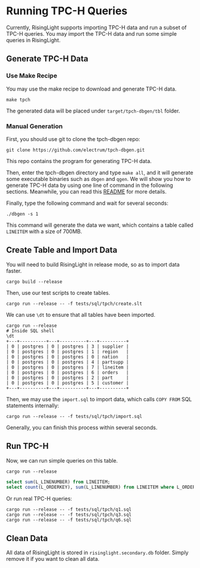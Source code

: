 # Running TPC-H Queries

Currently, RisingLight supports importing TPC-H data and run a subset of TPC-H queries. You may import the TPC-H data
and run some simple queries in RisingLight.

## Generate TPC-H Data

### Use Make Recipe

You may use the make recipe to download and generate TPC-H data.

```
make tpch
```

The generated data will be placed under `target/tpch-dbgen/tbl` folder.

### Manual Generation

First, you should use git to clone the tpch-dbgen repo:

```
git clone https://github.com/electrum/tpch-dbgen.git
```

This repo contains the program for generating TPC-H data. 

Then, enter the tpch-dbgen directory and type `make all`, and it will generate some executable binaries such as `dbgen` and `qgen`. We will show you how to generate TPC-H data by using one line of command in the following sections. Meanwhile, you can read this [README](https://github.com/electrum/tpch-dbgen/blob/master/README) for more details.

Finally, type the following command and wait for several seconds:

```
./dbgen -s 1
```

This command will generate the data we want, which contains a table called `LINEITEM` with a size of 700MB.

## Create Table and Import Data

You will need to build RisingLight in release mode, so as to import data faster.

```shell
cargo build --release
```

Then, use our test scripts to create tables.

```shell
cargo run --release -- -f tests/sql/tpch/create.slt
```

We can use `\dt` to ensure that all tables have been imported.

```
cargo run --release
# Inside SQL shell
\dt
+---+----------+---+----------+---+----------+
| 0 | postgres | 0 | postgres | 3 | supplier |
| 0 | postgres | 0 | postgres | 1 | region   |
| 0 | postgres | 0 | postgres | 0 | nation   |
| 0 | postgres | 0 | postgres | 4 | partsupp |
| 0 | postgres | 0 | postgres | 7 | lineitem |
| 0 | postgres | 0 | postgres | 6 | orders   |
| 0 | postgres | 0 | postgres | 2 | part     |
| 0 | postgres | 0 | postgres | 5 | customer |
+---+----------+---+----------+---+----------+
```

Then, we may use the `import.sql` to import data, which calls `COPY FROM` SQL statements internally:

```shell
cargo run --release -- -f tests/sql/tpch/import.sql
```

Generally, you can finish this process within several seconds.

## Run TPC-H

Now, we can run simple queries on this table.

```shell
cargo run --release
```

```sql
select sum(L_LINENUMBER) from LINEITEM;
select count(L_ORDERKEY), sum(L_LINENUMBER) from LINEITEM where L_ORDERKEY > 2135527;
```

Or run real TPC-H queries:

```shell
cargo run --release -- -f tests/sql/tpch/q1.sql
cargo run --release -- -f tests/sql/tpch/q3.sql
cargo run --release -- -f tests/sql/tpch/q6.sql
```

## Clean Data

All data of RisingLight is stored in `risinglight.secondary.db` folder. Simply remove it
if you want to clean all data.
